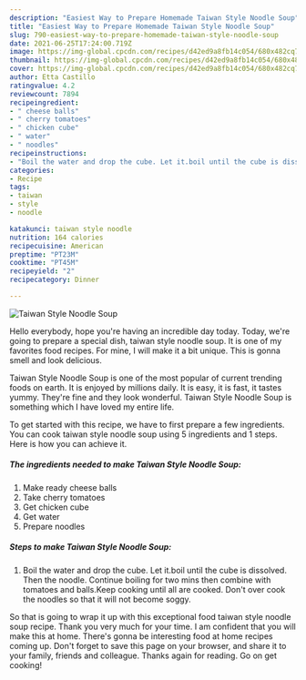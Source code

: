 ```yaml
---
description: "Easiest Way to Prepare Homemade Taiwan Style Noodle Soup"
title: "Easiest Way to Prepare Homemade Taiwan Style Noodle Soup"
slug: 790-easiest-way-to-prepare-homemade-taiwan-style-noodle-soup
date: 2021-06-25T17:24:00.719Z
image: https://img-global.cpcdn.com/recipes/d42ed9a8fb14c054/680x482cq70/taiwan-style-noodle-soup-recipe-main-photo.jpg
thumbnail: https://img-global.cpcdn.com/recipes/d42ed9a8fb14c054/680x482cq70/taiwan-style-noodle-soup-recipe-main-photo.jpg
cover: https://img-global.cpcdn.com/recipes/d42ed9a8fb14c054/680x482cq70/taiwan-style-noodle-soup-recipe-main-photo.jpg
author: Etta Castillo
ratingvalue: 4.2
reviewcount: 7894
recipeingredient:
- " cheese balls"
- " cherry tomatoes"
- " chicken cube"
- " water"
- " noodles"
recipeinstructions:
- "Boil the water and drop the cube. Let it.boil until the cube is dissolved. Then the noodle. Continue boiling for two mins then combine with tomatoes and balls.Keep cooking until all are cooked. Don&#39;t over cook the noodles so that it will not become soggy."
categories:
- Recipe
tags:
- taiwan
- style
- noodle

katakunci: taiwan style noodle 
nutrition: 164 calories
recipecuisine: American
preptime: "PT23M"
cooktime: "PT45M"
recipeyield: "2"
recipecategory: Dinner

---
```



![Taiwan Style Noodle Soup](https://img-global.cpcdn.com/recipes/d42ed9a8fb14c054/680x482cq70/taiwan-style-noodle-soup-recipe-main-photo.jpg)

Hello everybody, hope you're having an incredible day today. Today, we're going to prepare a special dish, taiwan style noodle soup. It is one of my favorites food recipes. For mine, I will make it a bit unique. This is gonna smell and look delicious.

Taiwan Style Noodle Soup is one of the most popular of current trending foods on earth. It is enjoyed by millions daily. It is easy, it is fast, it tastes yummy. They're fine and they look wonderful. Taiwan Style Noodle Soup is something which I have loved my entire life.




To get started with this recipe, we have to first prepare a few ingredients. You can cook taiwan style noodle soup using 5 ingredients and 1 steps. Here is how you can achieve it.

<!--inarticleads1-->

##### The ingredients needed to make Taiwan Style Noodle Soup:

1. Make ready  cheese balls
1. Take  cherry tomatoes
1. Get  chicken cube
1. Get  water
1. Prepare  noodles




<!--inarticleads2-->

##### Steps to make Taiwan Style Noodle Soup:

1. Boil the water and drop the cube. Let it.boil until the cube is dissolved. Then the noodle. Continue boiling for two mins then combine with tomatoes and balls.Keep cooking until all are cooked. Don&#39;t over cook the noodles so that it will not become soggy.




So that is going to wrap it up with this exceptional food taiwan style noodle soup recipe. Thank you very much for your time. I am confident that you will make this at home. There's gonna be interesting food at home recipes coming up. Don't forget to save this page on your browser, and share it to your family, friends and colleague. Thanks again for reading. Go on get cooking!
